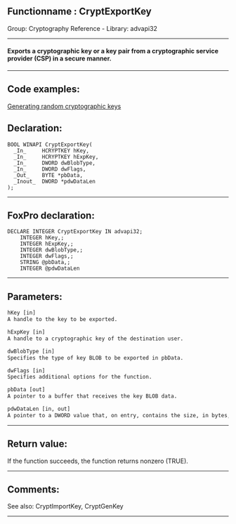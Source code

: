 <link rel="stylesheet" type="text/css" href="../../css/win32api.css">  
<link rel="stylesheet" href="https://cdnjs.cloudflare.com/ajax/libs/font-awesome/4.7.0/css/font-awesome.min.css">

## Functionname : CryptExportKey
Group: Cryptography Reference - Library: advapi32    
***  


#### Exports a cryptographic key or a key pair from a cryptographic service provider (CSP) in a secure manner.
***  


## Code examples:
[Generating random cryptographic keys](../../samples/sample_590.md)  

## Declaration:
```foxpro  
BOOL WINAPI CryptExportKey(
  _In_     HCRYPTKEY hKey,
  _In_     HCRYPTKEY hExpKey,
  _In_     DWORD dwBlobType,
  _In_     DWORD dwFlags,
  _Out_    BYTE *pbData,
  _Inout_  DWORD *pdwDataLen
);  
```  
***  


## FoxPro declaration:
```foxpro  
DECLARE INTEGER CryptExportKey IN advapi32;
	INTEGER hKey,;
	INTEGER hExpKey,;
	INTEGER dwBlobType,;
	INTEGER dwFlags,;
	STRING @pbData,;
	INTEGER @pdwDataLen  
```  
***  


## Parameters:
```txt  
hKey [in]
A handle to the key to be exported.

hExpKey [in]
A handle to a cryptographic key of the destination user.

dwBlobType [in]
Specifies the type of key BLOB to be exported in pbData.

dwFlags [in]
Specifies additional options for the function.

pbData [out]
A pointer to a buffer that receives the key BLOB data.

pdwDataLen [in, out]
A pointer to a DWORD value that, on entry, contains the size, in bytes, of the buffer pointed to by the pbData parameter. When the function returns, this value contains the number of bytes stored in the buffer.  
```  
***  


## Return value:
If the function succeeds, the function returns nonzero (TRUE).  
***  


## Comments:
See also: CryptImportKey, CryptGenKey   
  
***  


